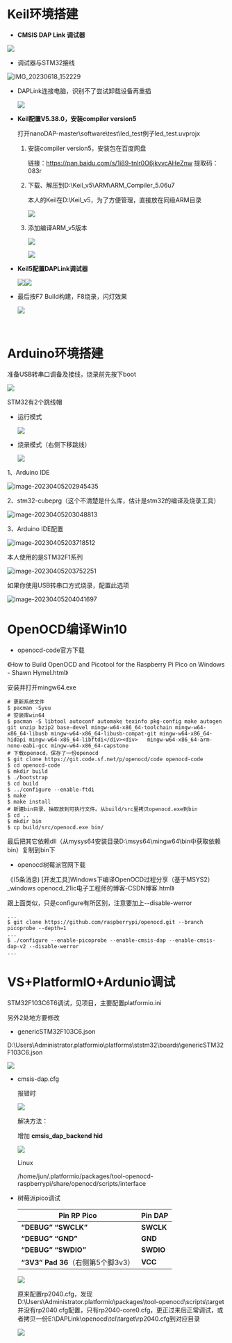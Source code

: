 # Keil环境搭建

- **CMSIS DAP Link 调试器**

![](images\IMG_20230618_151301.jpg)

- 调试器与STM32接线


![IMG_20230618_152229](images\IMG_20230618_152229.jpg)

- DAPLink连接电脑，识别不了尝试卸载设备再重插

  ![](images\devices.bmp)

- **Keil配置V5.38.0，安装compiler version5**

  打开nanoDAP-master\software\test\led_test例子led_test.uvprojx

  1. 安装compiler version5，安装包在百度网盘

     链接：https://pan.baidu.com/s/1i89-tnlr0O6jkvvcAHeZnw 
     提取码：083r

  2. 下载、解压到D:\Keil_v5\ARM\ARM_Compiler_5.06u7

     本人的Keil在D:\Keil_v5，为了方便管理，直接放在同级ARM目录

     ![](images\1.jpg)

  3. 添加编译ARM_v5版本

     ![](images\20230618154810.jpg)

     ![](images\20230618154947.jpg)

- **Keil5配置DAPLink调试器**

  ![](images\20230618160604.jpg)![](images\20230618160715.jpg)

- 最后按F7 Build构建，F8烧录，闪灯效果

  ![](images\1687076316887.jpg)

​		

# Arduino环境搭建

准备USB转串口调备及接线，烧录前先按下boot

![](images\ttl.jpg)



STM32有2个跳线帽

- 运行模式

  ![](images\run_state.jpg)

- 烧录模式（右侧下移跳线）

  ![](images\fireupload.png)



1、Arduino IDE

![image-20230405202945435](images\image-20230405202945435.png)

2、stm32-cubeprg（这个不清楚是什么库，估计是stm32的编译及烧录工具）

![image-20230405203048813](images\image-20230405203048813.png)

3、Arduino IDE配置

![image-20230405203718512](images\image-20230405203718512.png)

本人使用的是STM32F1系列

![image-20230405203752251](images\image-20230405203752251.png)

如果你使用USB转串口方式烧录，配置此选项

![image-20230405204041697](images\image-20230405204041697.png)



# OpenOCD编译Win10

- openocd-code官方下载

《How to Build OpenOCD and Picotool for the Raspberry Pi Pico on Windows - Shawn Hymel.html》

安装并打开mingw64.exe

```shell
# 更新系统文件
$ pacman -Syuu
# 安装库win64
$ pacman -S libtool autoconf automake texinfo pkg-config make autogen git unzip bzip2 base-devel mingw-w64-x86_64-toolchain mingw-w64-x86_64-libusb mingw-w64-x86_64-libusb-compat-git mingw-w64-x86_64-hidapi mingw-w64-x86_64-libftdi</div><div>   mingw-w64-x86_64-arm-none-eabi-gcc mingw-w64-x86_64-capstone
# 下载openocd，保存了一份openocd
$ git clone https://git.code.sf.net/p/openocd/code openocd-code
$ cd openocd-code
$ mkdir build
$ ./bootstrap
$ cd build
$ ../configure --enable-ftdi
$ make
$ make install
# 新建bin目录，抽取放到可执行文件。从build/src里拷贝openocd.exe到bin
$ cd ..
$ mkdir bin
$ cp build/src/openocd.exe bin/
```

最后把其它依赖dll（从mysys64安装目录D:\msys64\mingw64\bin中获取依赖bin）复制到bin下

- openocd树莓派官网下载

《(5条消息) [开发工具]Windows下编译OpenOCD过程分享（基于MSYS2）_windows openocd_21ic电子工程师的博客-CSDN博客.html》

跟上面类似，只是configure有所区别，注意要加上--disable-werror

```shell
...
$ git clone https://github.com/raspberrypi/openocd.git --branch picoprobe --depth=1
...
$ ./configure --enable-picoprobe --enable-cmsis-dap --enable-cmsis-dap-v2 --disable-werror
...
```

# VS+PlatformIO+Ardunio调试

STM32F103C6T6调试，见项目，主要配置platformio.ini

另外2处地方要修改

- genericSTM32F103C6.json

D:\Users\Administrator\.platformio\platforms\ststm32\boards\genericSTM32F103C6.json

![](images\iocfg1.jpg)

- cmsis-dap.cfg

  报错时

  ![](images\dapv2err.jpg)

  解决方法：

  增加 **cmsis_dap_backend hid**

  ![](images\iocfg2.jpg)

  Linux

  /home/jun/.platformio/packages/tool-openocd-raspberrypi/share/openocd/scripts/interface

- 树莓派pico调试

  | Pin RP Pico                        | Pin DAP   |
  | ---------------------------------- | --------- |
  | **“DEBUG” “SWCLK”**                | **SWCLK** |
  | **“DEBUG” “GND”**                  | **GND**   |
  | **“DEBUG” “SWDIO”**                | **SWDIO** |
  | **“3V3” Pad 36**（右侧第5个脚3v3） | **VCC**   |
  
  ![](images\rp2040line.jpg)
  
  原来配置rp2040.cfg，发现D:\Users\Administrator\.platformio\packages\tool-openocd\scripts\target并没有rp2040.cfg配置，只有rp2040-core0.cfg，更正过来后正常调试，或者拷贝一份E:\DAPLink\openocd\tcl\target\rp2040.cfg到对应目录
  
  ![](images\rp2040.jpg)